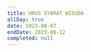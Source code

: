 ```yaml
---
title: URUS SYARAT WISUDA
allDay: true
date: 2023-08-07
endDate: 2023-08-12
completed: null
---
```

